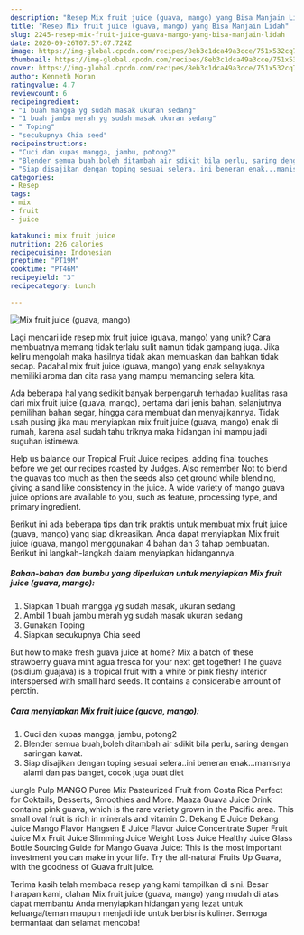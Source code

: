 ```yaml
---
description: "Resep Mix fruit juice (guava, mango) yang Bisa Manjain Lidah"
title: "Resep Mix fruit juice (guava, mango) yang Bisa Manjain Lidah"
slug: 2245-resep-mix-fruit-juice-guava-mango-yang-bisa-manjain-lidah
date: 2020-09-26T07:57:07.724Z
image: https://img-global.cpcdn.com/recipes/8eb3c1dca49a3cce/751x532cq70/mix-fruit-juice-guava-mango-foto-resep-utama.jpg
thumbnail: https://img-global.cpcdn.com/recipes/8eb3c1dca49a3cce/751x532cq70/mix-fruit-juice-guava-mango-foto-resep-utama.jpg
cover: https://img-global.cpcdn.com/recipes/8eb3c1dca49a3cce/751x532cq70/mix-fruit-juice-guava-mango-foto-resep-utama.jpg
author: Kenneth Moran
ratingvalue: 4.7
reviewcount: 6
recipeingredient:
- "1 buah mangga yg sudah masak ukuran sedang"
- "1 buah jambu merah yg sudah masak ukuran sedang"
- " Toping"
- "secukupnya Chia seed"
recipeinstructions:
- "Cuci dan kupas mangga, jambu, potong2"
- "Blender semua buah,boleh ditambah air sdikit bila perlu, saring dengan saringan kawat."
- "Siap disajikan dengan toping sesuai selera..ini beneran enak...manisnya alami dan pas banget, cocok juga buat diet"
categories:
- Resep
tags:
- mix
- fruit
- juice

katakunci: mix fruit juice 
nutrition: 226 calories
recipecuisine: Indonesian
preptime: "PT19M"
cooktime: "PT46M"
recipeyield: "3"
recipecategory: Lunch

---
```



![Mix fruit juice (guava, mango)](https://img-global.cpcdn.com/recipes/8eb3c1dca49a3cce/751x532cq70/mix-fruit-juice-guava-mango-foto-resep-utama.jpg)

Lagi mencari ide resep mix fruit juice (guava, mango) yang unik? Cara membuatnya memang tidak terlalu sulit namun tidak gampang juga. Jika keliru mengolah maka hasilnya tidak akan memuaskan dan bahkan tidak sedap. Padahal mix fruit juice (guava, mango) yang enak selayaknya memiliki aroma dan cita rasa yang mampu memancing selera kita.

Ada beberapa hal yang sedikit banyak berpengaruh terhadap kualitas rasa dari mix fruit juice (guava, mango), pertama dari jenis bahan, selanjutnya pemilihan bahan segar, hingga cara membuat dan menyajikannya. Tidak usah pusing jika mau menyiapkan mix fruit juice (guava, mango) enak di rumah, karena asal sudah tahu triknya maka hidangan ini mampu jadi suguhan istimewa.

Help us balance our Tropical Fruit Juice recipes, adding final touches before we get our recipes roasted by Judges. Also remember Not to blend the guavas too much as then the seeds also get ground while blending, giving a sand like consistency in the juice. A wide variety of mango guava juice options are available to you, such as feature, processing type, and primary ingredient.


Berikut ini ada beberapa tips dan trik praktis untuk membuat mix fruit juice (guava, mango) yang siap dikreasikan. Anda dapat menyiapkan Mix fruit juice (guava, mango) menggunakan 4 bahan dan 3 tahap pembuatan. Berikut ini langkah-langkah dalam menyiapkan hidangannya.

<!--inarticleads1-->

##### Bahan-bahan dan bumbu yang diperlukan untuk menyiapkan Mix fruit juice (guava, mango):

1. Siapkan 1 buah mangga yg sudah masak, ukuran sedang
1. Ambil 1 buah jambu merah yg sudah masak ukuran sedang
1. Gunakan  Toping
1. Siapkan secukupnya Chia seed


But how to make fresh guava juice at home? Mix a batch of these strawberry guava mint agua fresca for your next get together! The guava (psidium guajava) is a tropical fruit with a white or pink fleshy interior interspersed with small hard seeds. It contains a considerable amount of perctin. 

<!--inarticleads2-->

##### Cara menyiapkan Mix fruit juice (guava, mango):

1. Cuci dan kupas mangga, jambu, potong2
1. Blender semua buah,boleh ditambah air sdikit bila perlu, saring dengan saringan kawat.
1. Siap disajikan dengan toping sesuai selera..ini beneran enak...manisnya alami dan pas banget, cocok juga buat diet


Jungle Pulp MANGO Puree Mix Pasteurized Fruit from Costa Rica Perfect for Coktails, Desserts, Smoothies and More. Maaza Guava Juice Drink contains pink guava, which is the rare variety grown in the Pacific area. This small oval fruit is rich in minerals and vitamin C. Dekang E Juice Dekang Juice Mango Flavor Hangsen E Juice Flavor Juice Concentrate Super Fruit Juice Mix Fruit Juice Slimming Juice Weight Loss Juice Healthy Juice Glass Bottle Sourcing Guide for Mango Guava Juice: This is the most important investment you can make in your life. Try the all-natural Fruits Up Guava, with the goodness of Guava fruit juice. 

Terima kasih telah membaca resep yang kami tampilkan di sini. Besar harapan kami, olahan Mix fruit juice (guava, mango) yang mudah di atas dapat membantu Anda menyiapkan hidangan yang lezat untuk keluarga/teman maupun menjadi ide untuk berbisnis kuliner. Semoga bermanfaat dan selamat mencoba!
